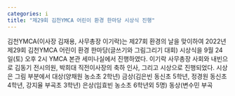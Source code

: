 ```yaml
---
categories: i
title: "제29회 김천YMCA 어린이 환경 한마당 시상식 진행"
---
```

김천YMCA(이사장 김재용, 사무총장 이기락)는 제27회 환경의 날을 맞이하여 2022년 제29회 김천YMCA 어린이 환경 한마당(글쓰기와 그림그리기 대회) 시상식을 9월 24일(토) 오후 2시 YMCA 본관 세미나실에서 진행하였다.									이기락 사무총장 사회와 내빈으로 김동기 전시의원, 박희대 직전이사장의 축하 인사, 그리고 시상으로 진행되었다. 시상은 그림 부분에서 대상(양채원 농소초 2학년) 금상(김은빈 동신초 5학년, 정경원 동신초 4학년, 강지율 부곡초 3학년) 은상(임효빈 농소초 6학년외 5명) 동상(변수민 부곡